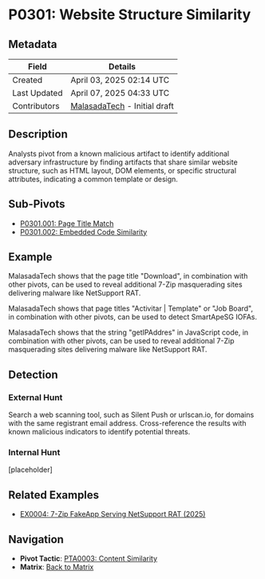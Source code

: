 # P0301: Website Structure Similarity

## Metadata
| Field          | Details                                      |
|----------------|----------------------------------------------|
| Created        | April 03, 2025 02:14 UTC                    |
| Last Updated   | April 07, 2025 04:33 UTC                    |
| Contributors   | [MalasadaTech](../contributors.md#malasadatech) - Initial draft |

## Description
Analysts pivot from a known malicious artifact to identify additional adversary infrastructure by finding artifacts that share similar website structure, such as HTML layout, DOM elements, or specific structural attributes, indicating a common template or design.

## Sub-Pivots
- [P0301.001: Page Title Match](P0301.001.md)
- [P0301.002: Embedded Code Similarity](P0301.002.md)

## Example
MalasadaTech shows that the page title "Download", in combination with other pivots, can be used to reveal additional 7-Zip masquerading sites delivering malware like NetSupport RAT.

MalasadaTech shows that page titles "Activitar | Template" or "Job Board", in combination with other pivots, can be used to detect SmartApeSG IOFAs.

MalasadaTech shows that the string "getIPAddres" in JavaScript code, in combination with other pivots, can be used to reveal additional 7-Zip masquerading sites delivering malware like NetSupport RAT.

## Detection

### External Hunt
Search a web scanning tool, such as Silent Push or urlscan.io, for domains with the same registrant email address. Cross-reference the results with known malicious indicators to identify potential threats.

### Internal Hunt
[placeholder]

## Related Examples
- [EX0004: 7-Zip FakeApp Serving NetSupport RAT (2025)](../examples/EX0004.md)

## Navigation
- **Pivot Tactic**: [PTA0003: Content Similarity](../pivot-tactics/PTA0003/main.md)
- **Matrix**: [Back to Matrix](../matrix.md)